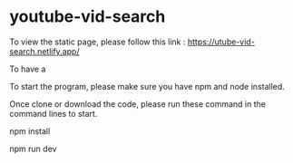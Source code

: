 # youtube-vid-search

To view the static page, please follow this link : https://utube-vid-search.netlify.app/

To have a 

To start the program, please make sure you have npm and node installed. 

Once clone or download the code, please run these command in the command lines to start.

  npm install 

  npm run dev 
